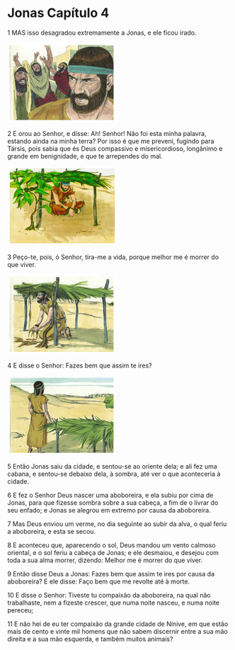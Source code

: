# Jonas Capítulo 4

1	MAS isso desagradou extremamente a Jonas, e ele ficou irado.

![](.img/32_Jon_04_01_RG.jpg)

2	E orou ao Senhor, e disse: Ah! Senhor! Não foi esta minha palavra, estando ainda na minha terra? Por isso é que me preveni, fugindo para Társis, pois sabia que és Deus compassivo e misericordioso, longânimo e grande em benignidade, e que te arrependes do mal.

![](.img/32_Jon_04_02_RG.jpg)

3	Peço-te, pois, ó Senhor, tira-me a vida, porque melhor me é morrer do que viver.

![](.img/32_Jon_04_03_RG.jpg)

4	E disse o Senhor: Fazes bem que assim te ires?

![](.img/32_Jon_04_04_RG.jpg)

5	Então Jonas saiu da cidade, e sentou-se ao oriente dela; e ali fez uma cabana, e sentou-se debaixo dela, à sombra, até ver o que aconteceria à cidade.

6	E fez o Senhor Deus nascer uma aboboreira, e ela subiu por cima de Jonas, para que fizesse sombra sobre a sua cabeça, a fim de o livrar do seu enfado; e Jonas se alegrou em extremo por causa da aboboreira.

7	Mas Deus enviou um verme, no dia seguinte ao subir da alva, o qual feriu a aboboreira, e esta se secou.

8	E aconteceu que, aparecendo o sol, Deus mandou um vento calmoso oriental, e o sol feriu a cabeça de Jonas; e ele desmaiou, e desejou com toda a sua alma morrer, dizendo: Melhor me é morrer do que viver.

9	Então disse Deus a Jonas: Fazes bem que assim te ires por causa da aboboreira? E ele disse: Faço bem que me revolte até à morte.

10	E disse o Senhor: Tiveste tu compaixão da aboboreira, na qual não trabalhaste, nem a fizeste crescer, que numa noite nasceu, e numa noite pereceu;

11	E não hei de eu ter compaixão da grande cidade de Nínive, em que estão mais de cento e vinte mil homens que não sabem discernir entre a sua mão direita e a sua mão esquerda, e também muitos animais?

